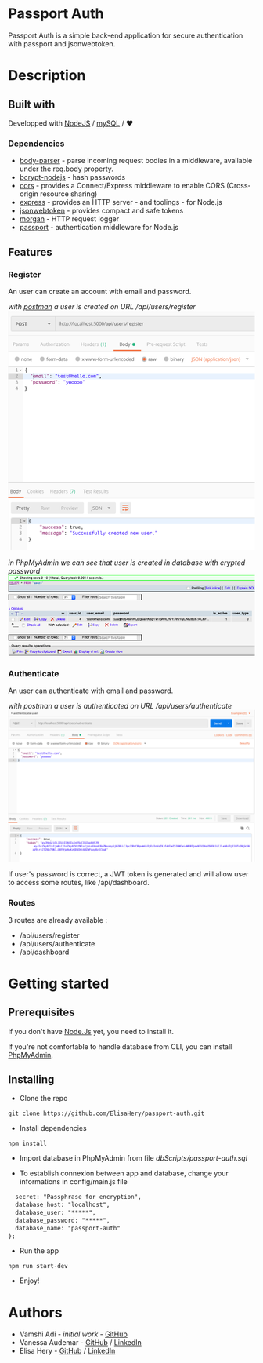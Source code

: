 # Passport Auth

Passport Auth is a simple back-end application for secure authentication with passport and jsonwebtoken.

# Description

## Built with

Developped with [NodeJS](https://nodejs.org/en/NodeJS) / [mySQL](https://www.mysql.com/fr/MySQL) / :heart:

### Dependencies

- [body-parser](https://www.npmjs.com/package/body-parser) - parse incoming request bodies in a middleware, available under the req.body property.
- [bcrypt-nodejs](https://www.npmjs.com/package/bcrypt) - hash passwords
- [cors](https://www.npmjs.com/package/cors) - provides a Connect/Express middleware to enable CORS (Cross-origin resource sharing)
- [express](https://www.npmjs.com/package/express) - provides an HTTP server - and toolings - for Node.js
- [jsonwebtoken](https://www.npmjs.com/package/jsonwebtoken) - provides compact and safe tokens
- [morgan](https://www.npmjs.com/package/morgan) - HTTP request logger
- [passport](https://www.npmjs.com/package/passport) - authentication middleware for Node.js

## Features

### Register

An user can create an account with email and password.

_with [postman](https://www.getpostman.com/) a user is created on URL /api/users/register_
![postman_register](./screenshots/Screen01-postman.png)

_in PhpMyAdmin we can see that user is created in database with crypted password_
![phpmyadminn](./screenshots/Screen02-PMA.png)

### Authenticate

An user can authenticate with email and password.

_with postman a user is authenticated on URL /api/users/authenticate_
![postman_auth](./screenshots/Screen03-postman_auth.png)

If user's password is correct, a JWT token is generated and will allow user to access some routes, like /api/dashboard.

### Routes

3 routes are already available :

- /api/users/register
- /api/users/authenticate
- /api/dashboard

# Getting started

## Prerequisites

If you don't have [Node.Js](https://nodejs.org/en/download/) yet, you need to install it.

If you're not comfortable to handle database from CLI, you can install [PhpMyAdmin](https://www.phpmyadmin.net/).

## Installing

- Clone the repo

```
git clone https://github.com/ElisaHery/passport-auth.git
```

- Install dependencies

```
npm install
```

- Import database in PhpMyAdmin from file
  _dbScripts/passport-auth.sql_

- To establish connexion between app and database, change your informations in config/main.js file

```module.exports = {
  secret: "Passphrase for encryption",
  database_host: "localhost",
  database_user: "*****",
  database_password: "*****",
  database_name: "passport-auth"
};
```

- Run the app

```
npm run start-dev
```

- Enjoy!

# Authors

- Vamshi Adi - _initial work_ - [GitHub](https://github.com/adivamshi)
- Vanessa Audemar - [GitHub](https://github.com/Vaudem) / [LinkedIn](https://www.linkedin.com/in/vaudem/)
- Elisa Hery - [GitHub](https://github.com/ElisaHery) / [LinkedIn](https://www.linkedin.com/in/elisa-hery/)
